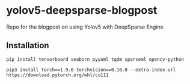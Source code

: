 # yolov5-deepsparse-blogpost

Repo for the blogpost on using Yolov5 with DeepSparse Engine

## Installation

`pip install tensorboard seaborn pyyaml tqdm sparseml opencv-python`

`pip3 install torch==1.9.0 torchvision==0.10.0 --extra-index-url https://download.pytorch.org/whl/cu111`

